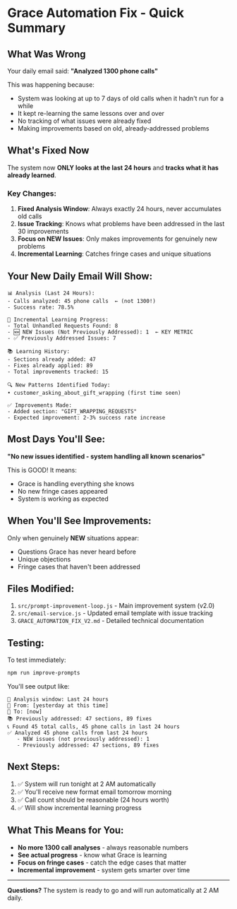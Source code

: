 # Grace Automation Fix - Quick Summary

## What Was Wrong

Your daily email said: **"Analyzed 1300 phone calls"** 

This was happening because:
- System was looking at up to 7 days of old calls when it hadn't run for a while
- It kept re-learning the same lessons over and over
- No tracking of what issues were already fixed
- Making improvements based on old, already-addressed problems

## What's Fixed Now

The system now **ONLY looks at the last 24 hours** and **tracks what it has already learned**.

### Key Changes:

1. **Fixed Analysis Window**: Always exactly 24 hours, never accumulates old calls
2. **Issue Tracking**: Knows what problems have been addressed in the last 30 improvements
3. **Focus on NEW Issues**: Only makes improvements for genuinely new problems
4. **Incremental Learning**: Catches fringe cases and unique situations

## Your New Daily Email Will Show:

```
📊 Analysis (Last 24 Hours):
- Calls analyzed: 45 phone calls  ← (not 1300!)
- Success rate: 78.5%

🎯 Incremental Learning Progress:
- Total Unhandled Requests Found: 8
- 🆕 NEW Issues (Not Previously Addressed): 1  ← KEY METRIC
- ✅ Previously Addressed Issues: 7

📚 Learning History:
- Sections already added: 47
- Fixes already applied: 89
- Total improvements tracked: 15

🔍 New Patterns Identified Today:
• customer_asking_about_gift_wrapping (first time seen)

✅ Improvements Made:
- Added section: "GIFT_WRAPPING_REQUESTS"
- Expected improvement: 2-3% success rate increase
```

## Most Days You'll See:

**"No new issues identified - system handling all known scenarios"**

This is GOOD! It means:
- Grace is handling everything she knows
- No new fringe cases appeared
- System is working as expected

## When You'll See Improvements:

Only when genuinely **NEW** situations appear:
- Questions Grace has never heard before
- Unique objections
- Fringe cases that haven't been addressed

## Files Modified:

1. `src/prompt-improvement-loop.js` - Main improvement system (v2.0)
2. `src/email-service.js` - Updated email template with issue tracking
3. `GRACE_AUTOMATION_FIX_V2.md` - Detailed technical documentation

## Testing:

To test immediately:
```bash
npm run improve-prompts
```

You'll see output like:
```
📅 Analysis window: Last 24 hours
📅 From: [yesterday at this time]
📅 To: [now]
📚 Previously addressed: 47 sections, 89 fixes
📞 Found 45 total calls, 45 phone calls in last 24 hours
✅ Analyzed 45 phone calls from last 24 hours
   - NEW issues (not previously addressed): 1
   - Previously addressed: 47 sections, 89 fixes
```

## Next Steps:

1. ✅ System will run tonight at 2 AM automatically
2. ✅ You'll receive new format email tomorrow morning
3. ✅ Call count should be reasonable (24 hours worth)
4. ✅ Will show incremental learning progress

## What This Means for You:

- **No more 1300 call analyses** - always reasonable numbers
- **See actual progress** - know what Grace is learning
- **Focus on fringe cases** - catch the edge cases that matter
- **Incremental improvement** - system gets smarter over time

---

**Questions?** The system is ready to go and will run automatically at 2 AM daily.

